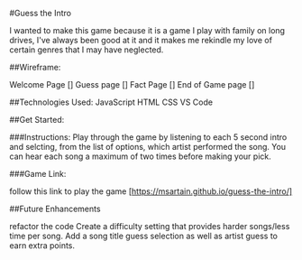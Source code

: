 #Guess the Intro

I wanted to make this game because it is a game I play with family on long drives, I've always been good at it and it makes me rekindle my love of certain genres that I may have neglected.

##Wireframe:

Welcome Page []
Guess page []
Fact Page []
End of Game page []


##Technologies Used: 
JavaScript
HTML
CSS
VS Code

##Get Started:

###Instructions: 
Play through the game by listening to each 5 second intro and selcting, from the list of options, which artist performed the song. You can hear each song a maximum of two times before making your pick.

###Game Link:

follow this link to play the game [https://msartain.github.io/guess-the-intro/]

##Future Enhancements

refactor the code
Create a difficulty setting that provides harder songs/less time per song.
Add a song title guess selection as well as artist guess to earn extra points.